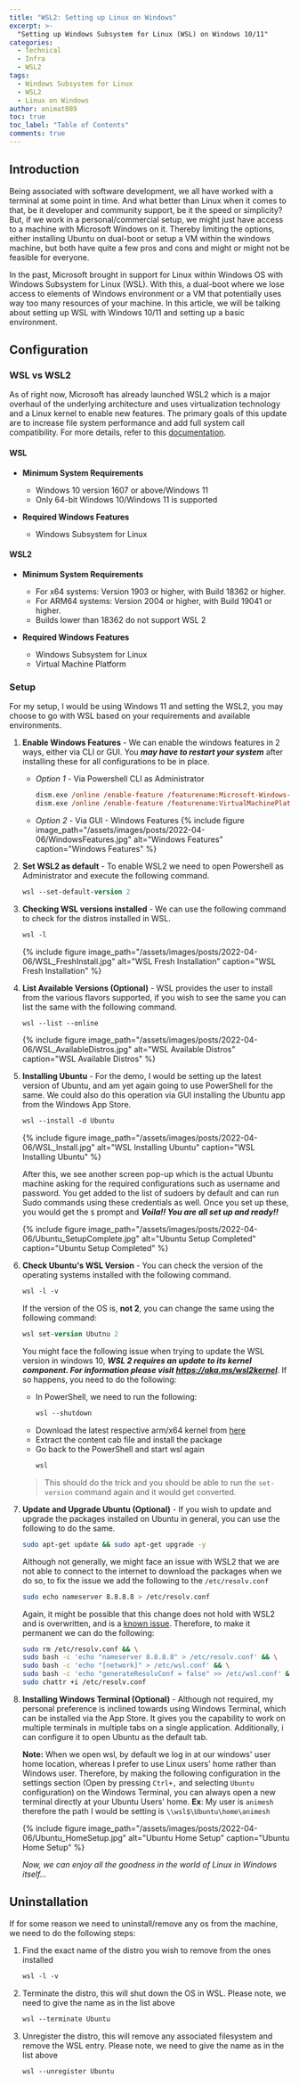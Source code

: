 ```yaml
---
title: "WSL2: Setting up Linux on Windows"
excerpt: >-
  "Setting up Windows Subsystem for Linux (WSL) on Windows 10/11"
categories:
  - Technical
  - Infra
  - WSL2
tags:
  - Windows Subsystem for Linux
  - WSL2
  - Linux on Windows
author: animat089
toc: true
toc_label: "Table of Contents"
comments: true
---
```


## Introduction

Being associated with software development, we all have worked with a terminal at some point in time. And what better than Linux when it comes to that, be it developer and community support, be it the speed or simplicity? But, if we work in a personal/commercial setup, we might just have access to a machine with Microsoft Windows on it. Thereby limiting the options, either installing Ubuntu on dual-boot or setup a VM within the windows machine, but both have quite a few pros and cons and might or might not be feasible for everyone.

In the past, Microsoft brought in support for Linux within Windows OS with Windows Subsystem for Linux (WSL). With this, a dual-boot where we lose access to elements of Windows environment or a VM that potentially uses way too many resources of your machine. In this article, we will be talking about setting up WSL with Windows 10/11 and setting up a basic environment.

## Configuration

### WSL vs WSL2

As of right now, Microsoft has already launched WSL2 which is a major overhaul of the underlying architecture and uses virtualization technology and a Linux kernel to enable new features. The primary goals of this update are to increase file system performance and add full system call compatibility. For more details, refer to this [documentation](https://docs.microsoft.com/en-us/windows/wsl/compare-versions).

#### WSL

- **Minimum System Requirements**
  - Windows 10 version 1607 or above/Windows 11
  - Only 64-bit Windows 10/Windows 11 is supported

- **Required Windows Features**
  - Windows Subsystem for Linux

#### WSL2

- **Minimum System Requirements**
  - For x64 systems: Version 1903 or higher, with Build 18362 or higher.
  - For ARM64 systems: Version 2004 or higher, with Build 19041 or higher.
  - Builds lower than 18362 do not support WSL 2

- **Required Windows Features**
  - Windows Subsystem for Linux
  - Virtual Machine Platform

### Setup

For my setup, I would be using Windows 11 and setting the WSL2, you may choose to go with WSL based on your requirements and available environments.

1. **Enable Windows Features** - We can enable the windows features in 2 ways, either via CLI or GUI. You _**may have to restart your system**_ after installing these for all configurations to be in place.

   - *Option 1* - Via Powershell CLI as Administrator

      ```ps
      dism.exe /online /enable-feature /featurename:Microsoft-Windows-Subsystem-Linux /all /norestart
      dism.exe /online /enable-feature /featurename:VirtualMachinePlatform /all /norestart
      ```

   - *Option 2* - Via GUI - Windows Features
   {% include figure image_path="/assets/images/posts/2022-04-06/WindowsFeatures.jpg" alt="Windows Features" caption="Windows Features" %}

2. **Set WSL2 as default** - To enable WSL2 we need to open Powershell as Administrator and execute the following command.
   
   ```ps
   wsl --set-default-version 2
   ```

3. **Checking WSL versions installed** - We can use the following command to check for the distros installed in WSL.
   
   ```ps
   wsl -l
   ```
   
   {% include figure image_path="/assets/images/posts/2022-04-06/WSL_FreshInstall.jpg" alt="WSL Fresh Installation" caption="WSL Fresh Installation" %}

4. **List Available Versions (Optional)** - WSL provides the user to install from the various flavors supported, if you wish to see the same you can list the same with the following command.

   ```ps
   wsl --list --online
   ```
  
   {% include figure image_path="/assets/images/posts/2022-04-06/WSL_AvailableDistros.jpg" alt="WSL Available Distros" caption="WSL Available Distros" %}

5. **Installing Ubuntu** - For the demo, I would be setting up the latest version of Ubuntu, and am yet again going to use PowerShell for the same. We could also do this operation via GUI installing the Ubuntu app from the Windows App Store.

   ```ps
   wsl --install -d Ubuntu
   ```

   {% include figure image_path="/assets/images/posts/2022-04-06/WSL_Install.jpg" alt="WSL Installing Ubuntu" caption="WSL Installing Ubuntu" %}   
   
   After this, we see another screen pop-up which is the actual Ubuntu machine asking for the required configurations such as username and password. You get added to the list of sudoers by default and can run Sudo commands using these credentials as well. Once you set up these, you would get the `$` prompt and _**Voila!! You are all set up and ready!!**_  
   
   {% include figure image_path="/assets/images/posts/2022-04-06/Ubuntu_SetupComplete.jpg" alt="Ubuntu Setup Completed" caption="Ubuntu Setup Completed" %}

6. **Check Ubuntu's WSL Version** - You can check the version of the operating systems installed with the following command.

   ```ps
   wsl -l -v
   ```

   If the version of the OS is, **not 2**, you can change the same using the following command:

   ```ps
   wsl set-version Ubutnu 2
   ```

   You might face the following issue when trying to update the WSL version in windows 10, _**WSL 2 requires an update to its kernel component. For information please visit https://aka.ms/wsl2kernel**_. If so happens, you need to do the following:
   - In PowerShell, we need to run the following:
      ```ps
      wsl --shutdown
      ```
   - Download the latest respective arm/x64 kernel from [here](https://www.catalog.update.microsoft.com/Search.aspx?q=wsl)
   - Extract the content cab file and install the package
   - Go back to the PowerShell and start wsl again
      ```ps
      wsl
      ```
   > This should do the trick and you should be able to run the `set-version` command again and it would get converted.

7. **Update and Upgrade Ubuntu (Optional)** - If you wish to update and upgrade the packages installed on Ubuntu in general, you can use the following to do the same.

   ```bash
   sudo apt-get update && sudo apt-get upgrade -y
   ```

   Although not generally, we might face an issue with WSL2 that we are not able to connect to the internet to download the packages when we do so, to fix the issue we add the following to the `/etc/resolv.conf`

   ```bash
   sudo echo nameserver 8.8.8.8 > /etc/resolv.conf
   ```
   Again, it might be possible that this change does not hold with WSL2 and is overwritten, and is a [known issue](https://github.com/microsoft/WSL/issues/5420#issuecomment-646479747). Therefore, to make it permanent we can do the following:

   ```bash
   sudo rm /etc/resolv.conf && \
   sudo bash -c 'echo "nameserver 8.8.8.8" > /etc/resolv.conf' && \
   sudo bash -c 'echo "[network]" > /etc/wsl.conf' && \
   sudo bash -c 'echo "generateResolvConf = false" >> /etc/wsl.conf' && \
   sudo chattr +i /etc/resolv.conf
   ```

8. **Installing Windows Terminal (Optional)** - Although not required, my personal preference is inclined towards using Windows Terminal, which can be installed via the App Store. It gives you the capability to work on multiple terminals in multiple tabs on a single application. Additionally, i can configure it to open Ubuntu as the default tab.

   **Note:** When we open wsl, by default we log in at our windows' user home location, whereas I prefer to use Linux users' home rather than Windows user. Therefore, by making the following configuration in the settings section (Open by pressing `Ctrl+,` and selecting `Ubuntu` configuration) on the Windows Terminal, you can always open a new terminal directly at your Ubuntu Users' home. **Ex**: My user is `animesh` therefore the path I would be setting is `\\wsl$\Ubuntu\home\animesh`

   {% include figure image_path="/assets/images/posts/2022-04-06/Ubuntu_HomeSetup.jpg" alt="Ubuntu Home Setup" caption="Ubuntu Home Setup" %}

   _Now, we can enjoy all the goodness in the world of Linux in Windows itself..._

## Uninstallation

If for some reason we need to uninstall/remove any os from the machine, we need to do the following steps:

1. Find the exact name of the distro you wish to remove from the ones installed
  
   ```ps
   wsl -l -v
   ```

2. Terminate the distro, this will shut down the OS in WSL. Please note, we need to give the name as in the list above
  
   ```ps
   wsl --terminate Ubuntu
   ```

3. Unregister the distro, this will remove any associated filesystem and remove the WSL entry. Please note, we need to give the name as in the list above
  
   ```ps
   wsl --unregister Ubuntu
   ```
